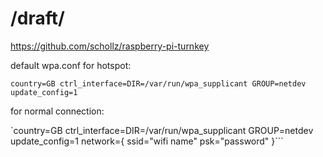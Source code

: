 # /draft/

https://github.com/schollz/raspberry-pi-turnkey

default wpa.conf for hotspot:

`country=GB
ctrl_interface=DIR=/var/run/wpa_supplicant GROUP=netdev
update_config=1`

for normal connection:

`country=GB
ctrl_interface=DIR=/var/run/wpa_supplicant GROUP=netdev
update_config=1
network={
    ssid="wifi name"
    psk="password"
}```



